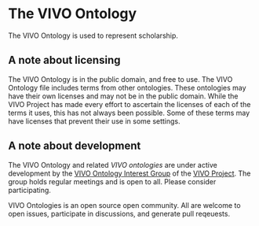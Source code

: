# The VIVO Ontology

The VIVO Ontology is used to represent scholarship.

## A note about licensing

The VIVO Ontology is in the public domain, and free to use. The VIVO Ontology file includes terms from other ontologies. These ontologies
may have their own licenses and may not be in the public domain. While the VIVO Project has made every effort to ascertain the
licenses of each of the terms it uses, this has not always been possible. Some of these terms may have licenses that prevent
their use in some settings.

## A note about development

The VIVO Ontology and related *VIVO ontologies* are under active development by the [VIVO Ontology Interest Group](https://wiki.lyrasis.org/display/VIVO/Ontology+Interest+Group) of the [VIVO Project](https://vivo.lyrasis.org/). The group holds regular meetings and is open to all. Please consider participating.

VIVO Ontologies is an open source open community. All are welcome to open issues, participate in discussions, and generate pull reqeuests.

